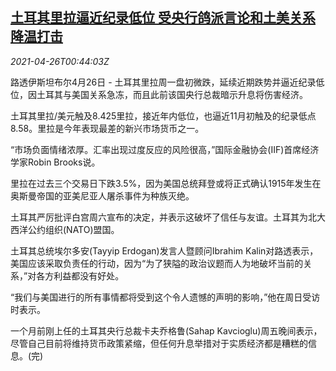 <!--1619398862000-->
[土耳其里拉逼近纪录低位 受央行鸽派言论和土美关系降温打击](https://cn.reuters.com/article/tukkey-lira-low-0426-mon-idCNKBS2CD01G)
------

<div><i>2021-04-26T00:44:03Z</i></div><p>路透伊斯坦布尔4月26日 - 土耳其里拉周一盘初微跌，延续近期跌势并逼近纪录低位，因土耳其与美国关系急冻，而且此前该国央行总裁暗示升息将伤害经济。</p><p>土耳其里拉/美元触及8.425里拉，接近年内低位，也逼近11月初触及的纪录低点8.58。里拉是今年表现最差的新兴市场货币之一。</p><p>“市场负面情绪浓厚。汇率出现过度反应的风险很高，”国际金融协会(IIF)首席经济学家Robin Brooks说。</p><p>里拉在过去三个交易日下跌3.5%，因为美国总统拜登或将正式确认1915年发生在奥斯曼帝国的亚美尼亚人屠杀事件为种族灭绝。</p><p>土耳其严厉批评白宫周六宣布的决定，并表示这破坏了信任与友谊。土耳其为北大西洋公约组织(NATO)盟国。</p><p>土耳其总统埃尔多安(Tayyip Erdogan)发言人暨顾问Ibrahim Kalin对路透表示，美国应该采取负责任的行动，因为“为了狭隘的政治议题而人为地破坏当前的关系，”对各方利益都没有好处。</p><p>“我们与美国进行的所有事情都将受到这个令人遗憾的声明的影响，”他在周日受访时表示。</p><p>一个月前刚上任的土耳其央行总裁卡夫乔格鲁(Sahap Kavcioglu)周五晚间表示，尽管自己目前将维持货币政策紧缩，但任何升息举措对于实质经济都是糟糕的信息。(完)</p>
